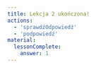 ```yaml
---
title: Lekcja 2 ukończona!
actions:
  - 'sprawdźOdpowiedź'
  - 'podpowiedź'
material:
  lessonComplete:
    answer: 1
---
```



